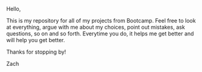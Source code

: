 Hello,

This is my repository for all of my projects from Bootcamp. Feel free to look at everything, argue with me about my choices, 
point out mistakes, ask questions, so on and so forth. Everytime you do, it helps me get better and will help you get better.

Thanks for stopping by!

Zach
